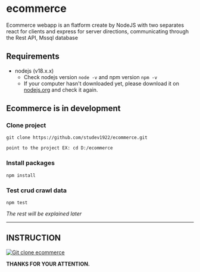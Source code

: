 # ecommerce
Ecommerce webapp is an flatform create by NodeJS with two separates react for clients and express for server directions, communicating through the Rest API, Mssql database

## Requirements
- nodejs (v18.x.x)
  - Check nodejs version `node -v` and npm version `npm -v`
  - If your computer hasn't downloaded yet, please download it on [nodejs.org](https://nodejs.org/en/download) and check it again.

## Ecommerce is in development
### Clone project
```
git clone https://github.com/studev1922/ecommerce.git
```
`point to the project EX: cd D:/ecommerce `
### Install packages
```
npm install
```
### Test crud crawl data
```
npm test
```

*The rest will be explained later*
<hr>

## INSTRUCTION
[![Git clone ecommerce](https://img.youtube.com/vi/ZZ3-H1e_8kE/maxresdefault.jpg)](https://youtu.be/ZZ3-H1e_8kE)

**THANKS FOR YOUR ATTENTION.**
